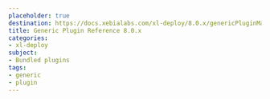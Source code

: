 ```yaml
---
placeholder: true
destination: https://docs.xebialabs.com/xl-deploy/8.0.x/genericPluginManual.html
title: Generic Plugin Reference 8.0.x
categories:
- xl-deploy
subject:
- Bundled plugins
tags:
- generic
- plugin
---
```

